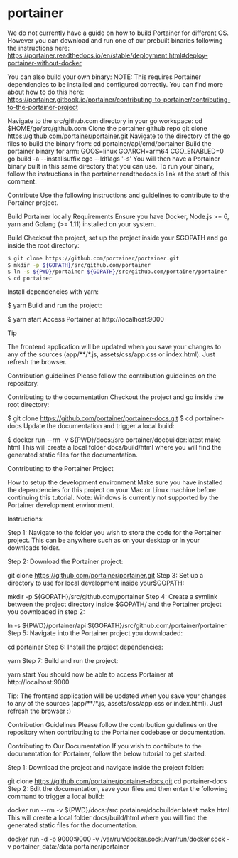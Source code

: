 # portainer


We do not currently have a guide on how to build Portainer for different OS. However you can download and run one of our prebuilt binaries following the instructions here:
https://portainer.readthedocs.io/en/stable/deployment.html#deploy-portainer-without-docker

You can also build your own binary:
NOTE: This requires Portainer dependencies to be installed and configured correctly. You can find more about how to do this here: https://portainer.gitbook.io/portainer/contributing-to-portainer/contributing-to-the-portainer-project

Navigate to the src/github.com directory in your go workspace: cd $HOME/go/src/github.com
Clone the portainer github repo git clone https://github.com/portainer/portainer.git
Navigate to the directory of the go files to build the binary from: cd portainer/api/cmd/portainer
Build the portainer binary for arm: GOOS=linux GOARCH=arm64 CGO_ENABLED=0 go build -a --installsuffix cgo --ldflags '-s'
You will then have a Portainer binary built in this same directory that you can use. To run your binary, follow the instructions in the portainer.readthedocs.io link at the start of this comment.

Contribute
Use the following instructions and guidelines to contribute to the Portainer project.

Build Portainer locally
Requirements
Ensure you have Docker, Node.js >= 6, yarn and Golang (>= 1.11) installed on your system.

Build
Checkout the project, set up the project inside your $GOPATH and go inside the root directory:
```bash
$ git clone https://github.com/portainer/portainer.git
$ mkdir -p ${GOPATH}/src/github.com/portainer
$ ln -s ${PWD}/portainer ${GOPATH}/src/github.com/portainer/portainer
$ cd portainer
```

Install dependencies with yarn:

$ yarn
Build and run the project:

$ yarn start
Access Portainer at http://localhost:9000

Tip

The frontend application will be updated when you save your changes to any of the sources (app/**/*.js, assets/css/app.css or index.html). Just refresh the browser.

Contribution guidelines
Please follow the contribution guidelines on the repository.

Contributing to the documentation
Checkout the project and go inside the root directory:

$ git clone https://github.com/portainer/portainer-docs.git
$ cd portainer-docs
Update the documentation and trigger a local build:

$ docker run --rm -v ${PWD}/docs:/src portainer/docbuilder:latest make html
This will create a local folder docs/build/html where you will find the generated static files for the documentation.



Contributing to the Portainer Project

How to setup the development environment
Make sure you have installed the dependencies for this project on your Mac or Linux machine before continuing this tutorial. 
Note: Windows is currently not supported by the Portainer development environment.

Instructions:

Step 1: Navigate to the folder you wish to store the code for the Portainer project. This can be anywhere such as on your desktop or in your downloads folder.

Step 2: Download the Portainer project:

git clone https://github.com/portainer/portainer.git
Step 3: Set up a directory to use for local development inside your$GOPATH:

mkdir -p ${GOPATH}/src/github.com/portainer
Step 4: Create a symlink between the project directory inside $GOPATH/ and the Portainer project you downloaded in step 2:

ln -s ${PWD}/portainer/api ${GOPATH}/src/github.com/portainer/portainer
Step 5: Navigate into the Portainer project you downloaded:

cd portainer
Step 6: Install the project dependencies:

yarn
Step 7: Build and run the project:

yarn start
You should now be able to access Portainer at http://localhost:9000​

Tip: The frontend application will be updated when you save your changes to any of the sources (app/**/*.js, assets/css/app.css or index.html). Just refresh the browser :)

Contribution Guidelines
Please follow the contribution guidelines on the repository when contributing to the Portainer codebase or documentation.

Contributing to Our Documentation
If you wish to contribute to the documentation for Portainer, follow the below tutorial to get started.

Step 1: Download the project and navigate inside the project folder:

git clone https://github.com/portainer/portainer-docs.git
cd portainer-docs
Step 2: Edit the documentation, save your files and then enter the following command to trigger a local build:

docker run --rm -v ${PWD}/docs:/src portainer/docbuilder:latest make html
This will create a local folder docs/build/html where you will find the generated static files for the documentation.

​docker run -d -p 9000:9000 -v /var/run/docker.sock:/var/run/docker.sock -v portainer_data:/data portainer/portainer


